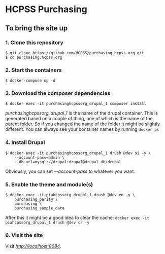 # HCPSS Purchasing

## To bring the site up

### 1. Clone this repository

```
$ git clone https://github.com/HCPSS/purchasing.hcpss.org.git
$ cd purchasing.hcpss.org
```

### 2. Start the containers

```
$ docker-compose up -d
```

### 3. Download the composer dependencies

```
$ docker exec -it purchasinghcpssorg_drupal_1 composer install
```

*purchasinghcpssorg_drupal_1* is the name of the drupal container. This is 
generated based on a couple of thing, one of which is the name of the parent 
folder. So if you changed the name of the folder it might be slightly different. 
You can always see your container names by running `docker ps`

### 4. Install Drupal

```
$ docker exec -it purchasinghcpssorg_drupal_1 drush @dev si -y \
	--account-pass=admin \
	--db-url=mysql://drupal:drupal@drupal_db/drupal
```

Obviously, you can set *--account-pass* to whatever you want.

### 5. Enable the theme and module(s)

```
$ docker exec -it piahcpssorg_drupal_1 drush @dev en -y \
	purchasing_parity \
	purchasing \
	purchasing_sample_data
```

After this it might be a good idea to clear the cache: `docker exec -it
piahcpssorg_drupal_1 drush @dev cr -y`

### 6. Visit the site

Visit *[http://localhost:8084](http://localhost:8084)*.

